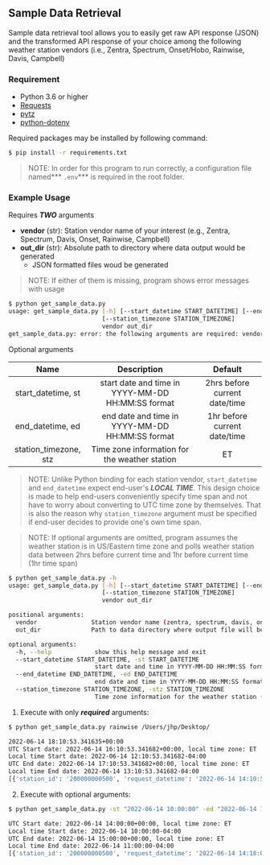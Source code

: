 ## Sample Data Retrieval 

Sample data retrieval tool allows you to easily get raw API response (JSON) and the transformed API response of your choice among the following weather station vendors (i.e., Zentra, Spectrum, Onset/Hobo, Rainwise, Davis, Campbell)

### Requirement

- Python 3.6 or higher
- [Requests](https://docs.python-requests.org/en/latest/)
- [pytz](https://pythonhosted.org/pytz/)
- [python-dotenv](https://saurabh-kumar.com/python-dotenv/)

Required packages may be installed by following command:

```bash
$ pip install -r requirements.txt
```

> NOTE: In order for this program to run correctly, a configuration file named*** `.env`*** is required in the root folder.

### Example Usage

Requires ***TWO*** arguments

- **vendor** (str): Station vendor name of your interest (e.g., Zentra, Spectrum, Davis, Onset, Rainwise, Campbell)
- **out_dir** (str): Absolute path to directory where data output would be generated
  - JSON formatted files woud be generated

> NOTE: If either of them is missing, program shows error messages with usage

```bash
$ python get_sample_data.py 
usage: get_sample_data.py [-h] [--start_datetime START_DATETIME] [--end_datetime END_DATETIME]
                          [--station_timezone STATION_TIMEZONE]
                          vendor out_dir
get_sample_data.py: error: the following arguments are required: vendor, out_dir
```

Optional arguments

|         Name          |                    Description                    |            Default            |
| :-------------------: | :-----------------------------------------------: | :---------------------------: |
|  start_datetime, st   | start date and time in YYYY-MM-DD HH:MM:SS format | 2hrs before current date/time |
|   end_datetime, ed    |  end date and time in YYYY-MM-DD HH:MM:SS format  | 1hr before current date/time  |
| station_timezone, stz |   Time zone information for the weather station   |              ET               |

> NOTE: Unlike Python binding for each station vendor, `start_datetime` and `end_datetime` expect end-user's ***LOCAL TIME***. This design choice is made to help end-users conveniently specify time span and not have to worry about converting to UTC time zone by themselves. That is also the reason why `station_timezone` argument must be specified if end-user decides to provide one's own time span.

> NOTE: If optional arguments are omitted, program assumes the weather station is in US/Eastern time zone and polls weather station data between 2hrs before current time and 1hr before current time (1hr time span)   

```bash
$ python get_sample_data.py -h
usage: get_sample_data.py [-h] [--start_datetime START_DATETIME] [--end_datetime END_DATETIME]
                          [--station_timezone STATION_TIMEZONE]
                          vendor out_dir

positional arguments:
  vendor               Station vendor name (zentra, spectrum, davis, onset, rainwise, campbell)
  out_dir              Path to data directory where output file will be generated

optional arguments:
  -h, --help            show this help message and exit
  --start_datetime START_DATETIME, -st START_DATETIME
                        start date and time in YYYY-MM-DD HH:MM:SS format
  --end_datetime END_DATETIME, -ed END_DATETIME
                        end date and time in YYYY-MM-DD HH:MM:SS format
  --station_timezone STATION_TIMEZONE, -stz STATION_TIMEZONE
                        Time zone information for the weather station (HT, AT, PT, MT, CT, ET)
```

1. Execute with only ***required*** arguments:

```bash
$ python get_sample_data.py rainwise /Users/jhp/Desktop/

2022-06-14 18:10:53.341635+00:00
UTC Start date: 2022-06-14 16:10:53.341682+00:00, local time zone: ET
Local time Start date: 2022-06-14 12:10:53.341682-04:00
UTC End date: 2022-06-14 17:10:53.341682+00:00, local time zone: ET
Local time End date: 2022-06-14 13:10:53.341682-04:00
[{'station_id': '200000000500', 'request_datetime': '2022-06-14 14:10:53', 'data_datetime': '2022-06-14 12:15:00', 'atemp': 22.9, 'pcpn': 0.0, 'relh': '84'}, {'station_id': '200000000500', 'request_datetime': '2022-06-14 14:10:53', 'data_datetime': '2022-06-14 12:30:00', 'atemp': 23.1, 'pcpn': 0.0, 'relh': '84'}, {'station_id': '200000000500', 'request_datetime': '2022-06-14 14:10:53', 'data_datetime': '2022-06-14 12:45:00', 'atemp': 23.1, 'pcpn': 0.0, 'relh': '84'}, {'station_id': '200000000500', 'request_datetime': '2022-06-14 14:10:53', 'data_datetime': '2022-06-14 13:00:00', 'atemp': 23.2, 'pcpn': 0.0, 'relh': '85'}]
```

2. Execute with optional arguments:

```bash
$ python get_sample_data.py -st "2022-06-14 10:00:00" -ed "2022-06-14 11:00:00" -stz "ET" rainwise /Users/jhp/Desktop/

UTC Start date: 2022-06-14 14:00:00+00:00, local time zone: ET
Local time Start date: 2022-06-14 10:00:00-04:00
UTC End date: 2022-06-14 15:00:00+00:00, local time zone: ET
Local time End date: 2022-06-14 11:00:00-04:00
[{'station_id': '200000000500', 'request_datetime': '2022-06-14 14:18:03', 'data_datetime': '2022-06-14 10:00:00', 'atemp': 19.6, 'pcpn': 0.0, 'relh': '94'}, {'station_id': '200000000500', 'request_datetime': '2022-06-14 14:18:03', 'data_datetime': '2022-06-14 10:15:00', 'atemp': 19.8, 'pcpn': 0.0, 'relh': '93'}, {'station_id': '200000000500', 'request_datetime': '2022-06-14 14:18:03', 'data_datetime': '2022-06-14 10:30:34', 'atemp': -17.8, 'pcpn': 0.0, 'relh': {}}, {'station_id': '200000000500', 'request_datetime': '2022-06-14 14:18:03', 'data_datetime': '2022-06-14 10:45:00', 'atemp': 20.3, 'pcpn': 0.0, 'relh': '90'}, {'station_id': '200000000500', 'request_datetime': '2022-06-14 14:18:03', 'data_datetime': '2022-06-14 11:00:00', 'atemp': 20.9, 'pcpn': 0.0, 'relh': '89'}]
```

